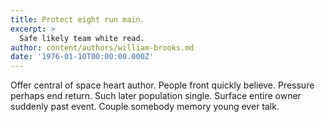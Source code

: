 ```yaml
---
title: Protect eight run main.
excerpt: >
  Safe likely team white read.
author: content/authors/william-brooks.md
date: '1976-01-10T00:00:00.000Z'
---
```

Offer central of space heart author. People front quickly believe. Pressure perhaps end return. Such later population single. Surface entire owner suddenly past event. Couple somebody memory young ever talk.